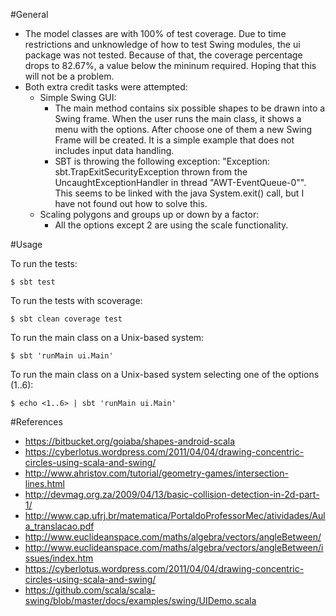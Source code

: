 #General

- The model classes are with 100% of test coverage. Due to time restrictions and unknowledge of how to test Swing modules, the ui package was not tested. Because of that, the coverage percentage drops to 82.67%, a value below the mininum required. Hoping that this will not be a problem. 
- Both extra credit tasks were attempted:
    - Simple Swing GUI:
      - The main method contains six possible shapes to be drawn into a Swing frame. When the user runs the main class, it shows a menu with the options. After choose one of them a new Swing Frame will be created. It is a simple example that does not includes input data handling.
      - SBT is throwing the following exception: "Exception: sbt.TrapExitSecurityException thrown from the UncaughtExceptionHandler in thread "AWT-EventQueue-0"". This seems to be linked with the java System.exit() call, but I have not found out how to solve this.
    - Scaling polygons and groups up or down by a factor:
      - All the options except 2 are using the scale functionality.

#Usage

To run the tests:

    $ sbt test

To run the tests with scoverage:

    $ sbt clean coverage test

To run the main class on a Unix-based system:

    $ sbt 'runMain ui.Main'

To run the main class on a Unix-based system selecting one of the options (1..6):

    $ echo <1..6> | sbt 'runMain ui.Main'

#References

- https://bitbucket.org/goiaba/shapes-android-scala
- https://cyberlotus.wordpress.com/2011/04/04/drawing-concentric-circles-using-scala-and-swing/
- http://www.ahristov.com/tutorial/geometry-games/intersection-lines.html
- http://devmag.org.za/2009/04/13/basic-collision-detection-in-2d-part-1/
- http://www.cap.ufrj.br/matematica/PortaldoProfessorMec/atividades/Aula_translacao.pdf
- http://www.euclideanspace.com/maths/algebra/vectors/angleBetween/
- http://www.euclideanspace.com/maths/algebra/vectors/angleBetween/issues/index.htm
- https://cyberlotus.wordpress.com/2011/04/04/drawing-concentric-circles-using-scala-and-swing/
- https://github.com/scala/scala-swing/blob/master/docs/examples/swing/UIDemo.scala
